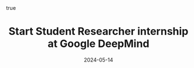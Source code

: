 ---
title: Start Student Researcher internship at Google DeepMind
summary: Work on 4D vision project with the foundational research team at DeepMind.
date: 2024-05-14
math: true
authors:
  - admin
tags:
  - Google DeepMind
  - Vision 
  - 4D vision
image:
  caption: 'Embed rich media such as videos and LaTeX math'
---